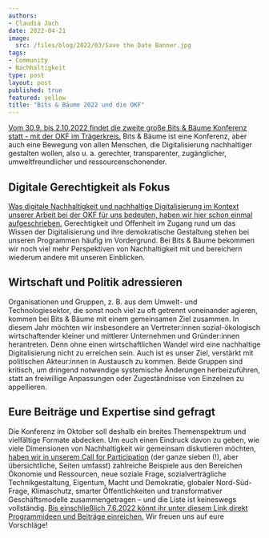 ```yaml
---
authors:
- Claudia Jach
date: 2022-04-21
image:
  src: /files/blog/2022/03/Save the Date Banner.jpg
tags:
- Community
- Nachhaltigkeit
type: post
layout: post
published: true
featured: yellow
title: "Bits & Bäume 2022 und die OKF"
---
```


[Vom 30.9. bis 2.10.2022 findet die zweite große Bits & Bäume Konferenz statt - mit der OKF im Trägerkreis.](https://bits-und-baeume.org/konferenz/de) Bits & Bäume ist eine Konferenz, aber auch eine Bewegung von allen Menschen, die Digitalisierung nachhaltiger gestalten wollen, also u. a. gerechter, transparenter, zugänglicher, umweltfreundlicher und ressourcenschonender.

## Digitale Gerechtigkeit als Fokus

[Was digitale Nachhaltigkeit und nachhaltige Digitalisierung im Kontext unserer Arbeit bei der OKF für uns bedeuten, haben wir hier schon einmal aufgeschrieben.](https://okfn.de/blog/2021/05/digitale-nachhaltigkeit-gerechtigkeit/) Gerechtigkeit und Offenheit im Zugang rund um das Wissen der Digitalisierung und ihre demokratische Gestaltung stehen bei unseren Programmen häufig im Vordergrund. Bei Bits & Bäume bekommen wir noch viel mehr Perspektiven von Nachhaltigkeit mit und bereichern wiederum andere mit unseren Einblicken.

## Wirtschaft und Politik adressieren

Organisationen und Gruppen, z. B. aus dem Umwelt- und Technologiesektor, die sonst noch viel zu oft getrennt voneinander agieren, kommen bei Bits & Bäume mit einem gemeinsamen Ziel zusammen. In diesem Jahr möchten wir insbesondere an Vertreter:innen sozial-ökologisch wirtschaftender kleiner und mittlerer Unternehmen und Gründer:innen herantreten. Denn ohne einen wirtschaftlichen Wandel wird eine nachhaltige Digitalisierung nicht zu erreichen sein. Auch ist es unser Ziel, verstärkt mit politischen Akteur:innen in Austausch zu kommen. Beide Gruppen sind kritisch, um dringend notwendige systemische Änderungen herbeizuführen, statt an freiwillige Anpassungen oder Zugeständnisse von Einzelnen zu appellieren.

## Eure Beiträge und Expertise sind gefragt

Die Konferenz im Oktober soll deshalb ein breites Themenspektrum und vielfältige Formate abdecken. Um euch einen Eindruck davon zu geben, wie viele Dimensionen von Nachhaltigkeit wir gemeinsam diskutieren möchten, [haben wir in unserem Call for Participation](https://bits-und-baeume.org/downloads/call_for_participation.pdf) (der ganze sieben (!), aber übersichtliche, Seiten umfasst) zahlreiche Beispiele aus den Bereichen Ökonomie und Ressourcen, neue soziale Frage, sozialverträgliche Technikgestaltung, Eigentum, Macht und Demokratie, globaler Nord-Süd-Frage, Klimaschutz, smarter Öffentlichkeiten und transformativer Geschäftsmodelle zusammengetragen – und die Liste ist keineswegs vollständig. [Bis einschließlich 7.6.2022 könnt ihr unter diesem Link direkt Programmideen und Beiträge einreichen.](https://pretalx.com/bitsundbaeume/cfp) Wir freuen uns auf eure Vorschläge!
